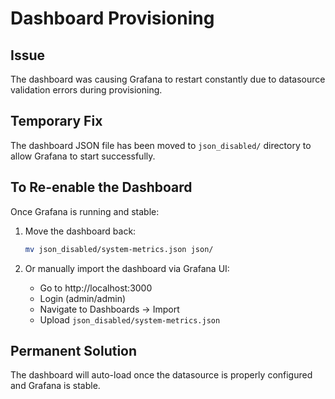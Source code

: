 # Dashboard Provisioning

## Issue
The dashboard was causing Grafana to restart constantly due to datasource validation errors during provisioning.

## Temporary Fix
The dashboard JSON file has been moved to `json_disabled/` directory to allow Grafana to start successfully.

## To Re-enable the Dashboard
Once Grafana is running and stable:

1. Move the dashboard back:
   ```bash
   mv json_disabled/system-metrics.json json/
   ```

2. Or manually import the dashboard via Grafana UI:
   - Go to http://localhost:3000
   - Login (admin/admin)
   - Navigate to Dashboards → Import
   - Upload `json_disabled/system-metrics.json`

## Permanent Solution
The dashboard will auto-load once the datasource is properly configured and Grafana is stable.

